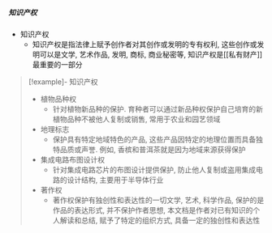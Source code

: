 ##### 知识产权
- 知识产权
	- 知识产权是指法律上赋予创作者对其创作或发明的专有权利, 这些创作或发明可以是文学, 艺术作品, 发明, 商标, 商业秘密等, 知识产权是[[私有财产]]最重要的一部分

>[!example]- 知识产权
> - 植物品种权
> 	- 针对植物新品种的保护. 育种者可以通过新品种权保护自己培育的新植物品种不被他人复制或销售, 常用于农业和园艺领域
> - 地理标志
> 	- 保护具有特定地域特色的产品, 这些产品因特定的地理位置而具备独特品质或声誉. 例如, 香槟和普洱茶就是因为地域来源获得保护
> - 集成电路布图设计权
> 	- 针对集成电路芯片的布图设计提供保护, 防止他人复制或盗用集成电路的设计结构, 主要用于半导体行业
> - 著作权
> 	- 著作权保护有独创性和表达性的一切文学, 艺术, 科学作品, 保护的是作品的表达形式, 并不保护作者思想, 本文档是作者对已有知识的个人解读和总结, 赋予了特定的组织方式, 具备一定的独创性和表达性